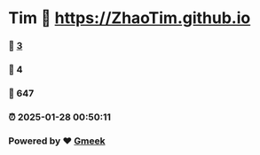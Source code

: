 # Tim :link: https://ZhaoTim.github.io 
### :page_facing_up: [3](https://ZhaoTim.github.io/tag.html) 
### :speech_balloon: 4 
### :hibiscus: 647 
### :alarm_clock: 2025-01-28 00:50:11 
### Powered by :heart: [Gmeek](https://github.com/Meekdai/Gmeek)

